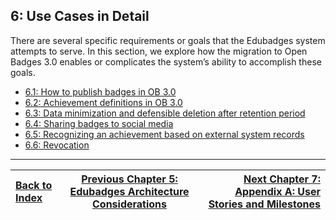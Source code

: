 6: Use Cases in Detail
-------------------

There are several specific requirements or goals that the Edubadges system attempts to serve. In this section, we explore how the migration to Open Badges 3.0 enables or complicates the system’s ability to accomplish these goals.

* [6.1: How to publish badges in OB 3.0](61-how-to-publish-badges-in-ob3.md)
* [6.2: Achievement definitions in OB 3.0](62-achievement-definitions-in-ob3.md)
* [6.3: Data minimization and defensible deletion after retention period](63-data-minimization-and-defensible-deletion-after-retention-period.md)
* [6.4: Sharing badges to social media](64-sharing-badges-to-social-media.md)
* [6.5: Recognizing an achievement based on external system records](65-recognizing-an-achievement-based-on-external-system-records.md)
* [6.6: Revocation](66-revocation.md)
---

| [Back to Index](README.md)   | [Previous Chapter 5: Edubadges Architecture Considerations](50-edubadges-architecture-considerations.md)    | [Next Chapter 7: Appendix A: User Stories and Milestones](70-appendix-a-user-stories-and-milestones.md) |
| :--- | :---: | ---: |